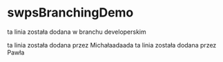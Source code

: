 # swpsBranchingDemo

ta linia została dodana w branchu developerskim

ta linia została dodana przez Michałaadaada
ta linia została dodana przez Pawła
